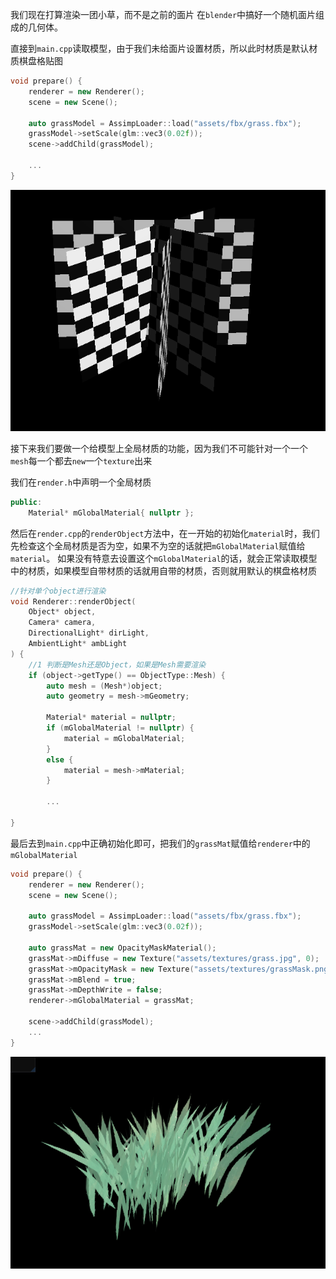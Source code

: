 我们现在打算渲染一团小草，而不是之前的面片
在`blender`中搞好一个随机面片组成的几何体。

直接到`main.cpp`读取模型，由于我们未给面片设置材质，所以此时材质是默认材质棋盘格贴图
```cpp
void prepare() {
	renderer = new Renderer();
	scene = new Scene();

	auto grassModel = AssimpLoader::load("assets/fbx/grass.fbx");
	grassModel->setScale(glm::vec3(0.02f));
	scene->addChild(grassModel);
	
	...
}
```

![输入图片说明](/imgs/2025-02-12/QT5qiVklwjK50cWz.png)

接下来我们要做一个给模型上全局材质的功能，因为我们不可能针对一个一个`mesh`每一个都去`new`一个`texture`出来

我们在`render.h`中声明一个全局材质
```cpp
public:
	Material* mGlobalMaterial{ nullptr };
```
然后在`render.cpp`的`renderObject`方法中，在一开始的初始化`material`时，我们先检查这个全局材质是否为空，如果不为空的话就把`mGlobalMaterial`赋值给`material`。
如果没有特意去设置这个`mGlobalMaterial`的话，就会正常读取模型中的材质，如果模型自带材质的话就用自带的材质，否则就用默认的棋盘格材质
```cpp
//针对单个object进行渲染
void Renderer::renderObject(
	Object* object,
	Camera* camera,
	DirectionalLight* dirLight,
	AmbientLight* ambLight
) {
	//1 判断是Mesh还是Object，如果是Mesh需要渲染
	if (object->getType() == ObjectType::Mesh) {
		auto mesh = (Mesh*)object;
		auto geometry = mesh->mGeometry;

		Material* material = nullptr;
		if (mGlobalMaterial != nullptr) {
			material = mGlobalMaterial;
		}
		else {
			material = mesh->mMaterial;
		}

		...

}
```

最后去到`main.cpp`中正确初始化即可，把我们的`grassMat`赋值给`renderer`中的`mGlobalMaterial`
```cpp
void prepare() {
	renderer = new Renderer();
	scene = new Scene();

	auto grassModel = AssimpLoader::load("assets/fbx/grass.fbx");
	grassModel->setScale(glm::vec3(0.02f));

	auto grassMat = new OpacityMaskMaterial();
	grassMat->mDiffuse = new Texture("assets/textures/grass.jpg", 0);
	grassMat->mOpacityMask = new Texture("assets/textures/grassMask.png", 1);
	grassMat->mBlend = true;
	grassMat->mDepthWrite = false;
	renderer->mGlobalMaterial = grassMat;

	scene->addChild(grassModel);
	...
}
```

![输入图片说明](/imgs/2025-02-12/9GAiCnqfeotsTGgd.png)
<!--stackedit_data:
eyJoaXN0b3J5IjpbMTAxMzg0OTM2NSw1Njg4NDgyMzEsLTMxND
c0MDIwM119
-->